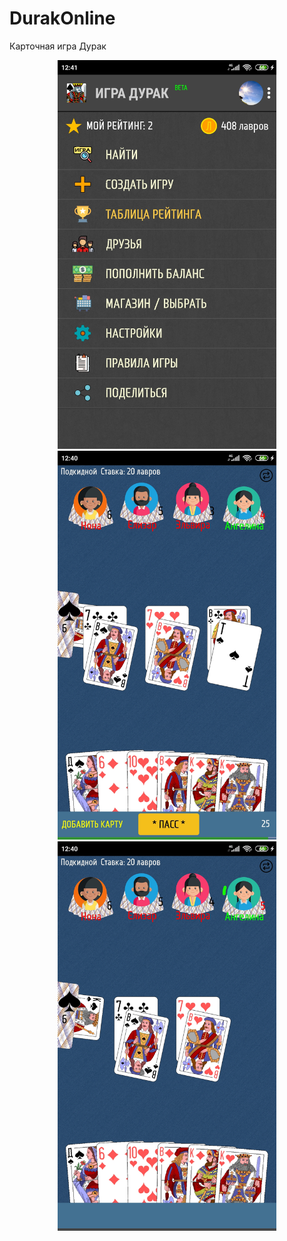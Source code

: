 # DurakOnline
Карточная игра Дурак

<div align="center">
  <img src="Screenshots/1.jpg" width="350">
</div>
<div align="center">
  <img src="Screenshots/2.jpg" width="350">
</div>
<div align="center">
  <img src="Screenshots/3.jpg" width="350">
</div>
